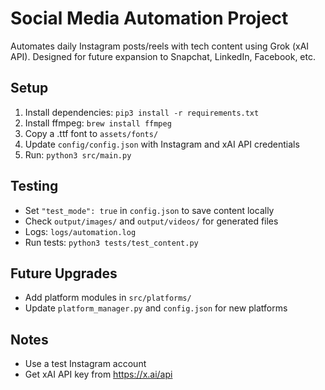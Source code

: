 # Social Media Automation Project

Automates daily Instagram posts/reels with tech content using Grok (xAI API). Designed for future expansion to Snapchat, LinkedIn, Facebook, etc.

## Setup
1. Install dependencies: `pip3 install -r requirements.txt`
2. Install ffmpeg: `brew install ffmpeg`
3. Copy a .ttf font to `assets/fonts/`
4. Update `config/config.json` with Instagram and xAI API credentials
5. Run: `python3 src/main.py`

## Testing
- Set `"test_mode": true` in `config.json` to save content locally
- Check `output/images/` and `output/videos/` for generated files
- Logs: `logs/automation.log`
- Run tests: `python3 tests/test_content.py`

## Future Upgrades
- Add platform modules in `src/platforms/`
- Update `platform_manager.py` and `config.json` for new platforms

## Notes
- Use a test Instagram account
- Get xAI API key from https://x.ai/api